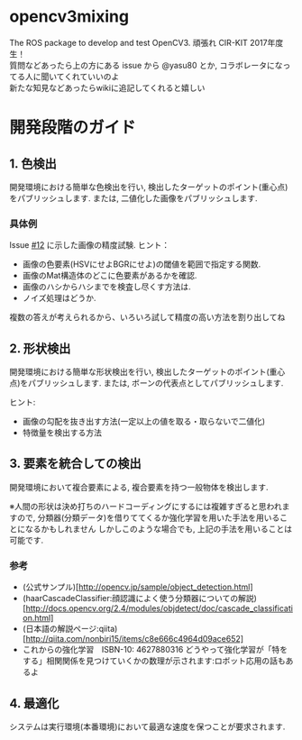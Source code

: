 # opencv3mixing
The ROS package to develop and test OpenCV3.
頑張れ CIR-KIT 2017年度生！ <br>
質問などあったら上の方にある issue から @yasu80 とか, コラボレータになってる人に聞いてくれていいのよ<br>
新たな知見などあったらwikiに追記してくれると嬉しい

# 開発段階のガイド

## 1. 色検出

開発環境における簡単な色検出を行い, 検出したターゲットのポイント(重心点)をパブリッシュします.
または, 二値化した画像をパブリッシュします.

### 具体例

Issue [#12](https://github.com/CIRKIT-ARC-1stGrade/opencv3mixing/issues/12) に示した画像の精度試験.
ヒント：
 - 画像の色要素(HSVにせよBGRにせよ)の閾値を範囲で指定する関数.
 - 画像のMat構造体のどこに色要素があるかを確認.
 - 画像のハシからハシまでを検査し尽くす方法は.
 - ノイズ処理はどうか.
 
複数の答えが考えられるから、いろいろ試して精度の高い方法を割り出してね

## 2. 形状検出

開発環境における簡単な形状検出を行い, 検出したターゲットのポイント(重心点)をパブリッシュします.
または, ボーンの代表点としてパブリッシュします.

ヒント:
 - 画像の勾配を抜き出す方法(一定以上の値を取る・取らないで二値化)
 - 特徴量を検出する方法

## 3. 要素を統合しての検出

開発環境において複合要素による, 複合要素を持つ一般物体を検出します.

※人間の形状は決め打ちのハードコーディングにするには複雑すぎると思われますので, 分類器(分類データ)を借りててくるか強化学習を用いた手法を用いることになるかもしれません
しかしこのような場合でも, 上記の手法を用いることは可能です.

### 参考
- (公式サンプル)[http://opencv.jp/sample/object_detection.html]
- (haarCascadeClassifier:顔認識によく使う分類器についての解説)
[http://docs.opencv.org/2.4/modules/objdetect/doc/cascade_classification.html]
- (日本語の解説ページ:qiita)[http://qiita.com/nonbiri15/items/c8e666c4964d09ace652]
- これからの強化学習　ISBN-10: 4627880316 どうやって強化学習が「特をする」相関関係を見つけていくかの数理が示されます:ロボット応用の話もあるよ

## 4. 最適化
システムは実行環境(本番環境)において最適な速度を保つことが要求されます.

